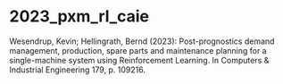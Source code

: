 # 2023_pxm_rl_caie
Wesendrup, Kevin; Hellingrath, Bernd (2023): Post-prognostics demand management, production, spare parts and maintenance planning for a single-machine system using Reinforcement Learning. In Computers & Industrial Engineering 179, p. 109216.
